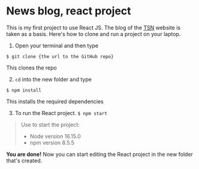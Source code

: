 # News blog, react project

This is my first project to use React JS. The blog of the [TSN](https://tsn.ua/) website is taken
as a basis. Here's how to clone and run a project on your laptop.

1. Open your terminal and then type

`$ git clone {the url to the GitHub repo}`

This clones the repo

2. `cd` into the new folder and type

`$ npm install`

This installs the required dependencies

3. To run the React project.
   `$ npm start`
>Use to start the project:
>* Node version 16.15.0
>* npm version 8.5.5

**You are done!** Now you can start editing
the React project in the new folder that's created.